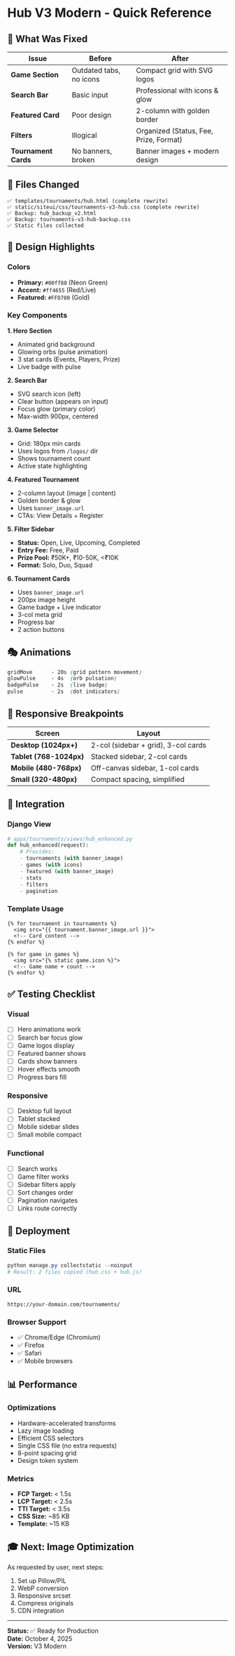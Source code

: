 # Hub V3 Modern - Quick Reference

## 🎯 What Was Fixed

| Issue | Before | After |
|-------|--------|-------|
| **Game Section** | Outdated tabs, no icons | Compact grid with SVG logos |
| **Search Bar** | Basic input | Professional with icons & glow |
| **Featured Card** | Poor design | 2-column with golden border |
| **Filters** | Illogical | Organized (Status, Fee, Prize, Format) |
| **Tournament Cards** | No banners, broken | Banner images + modern design |

## 📁 Files Changed

```
✅ templates/tournaments/hub.html (complete rewrite)
✅ static/siteui/css/tournaments-v3-hub.css (complete rewrite)
✅ Backup: hub_backup_v2.html
✅ Backup: tournaments-v3-hub-backup.css
✅ Static files collected
```

## 🎨 Design Highlights

### Colors
- **Primary:** `#00ff88` (Neon Green)
- **Accent:** `#ff4655` (Red/Live)
- **Featured:** `#FFD700` (Gold)

### Key Components

**1. Hero Section**
- Animated grid background
- Glowing orbs (pulse animation)
- 3 stat cards (Events, Players, Prize)
- Live badge with pulse

**2. Search Bar**
- SVG search icon (left)
- Clear button (appears on input)
- Focus glow (primary color)
- Max-width 900px, centered

**3. Game Selector**
- Grid: 180px min cards
- Uses logos from `/logos/` dir
- Shows tournament count
- Active state highlighting

**4. Featured Tournament**
- 2-column layout (image | content)
- Golden border & glow
- Uses `banner_image.url`
- CTAs: View Details + Register

**5. Filter Sidebar**
- **Status:** Open, Live, Upcoming, Completed
- **Entry Fee:** Free, Paid
- **Prize Pool:** ₹50K+, ₹10-50K, <₹10K
- **Format:** Solo, Duo, Squad

**6. Tournament Cards**
- Uses `banner_image.url`
- 200px image height
- Game badge + Live indicator
- 3-col meta grid
- Progress bar
- 2 action buttons

## 🎭 Animations

```css
gridMove      - 20s (grid pattern movement)
glowPulse     - 4s  (orb pulsation)
badgePulse    - 2s  (live badge)
pulse         - 2s  (dot indicators)
```

## 📱 Responsive Breakpoints

| Screen | Layout |
|--------|--------|
| **Desktop (1024px+)** | 2-col (sidebar + grid), 3-col cards |
| **Tablet (768-1024px)** | Stacked sidebar, 2-col cards |
| **Mobile (480-768px)** | Off-canvas sidebar, 1-col cards |
| **Small (320-480px)** | Compact spacing, simplified |

## 🔗 Integration

### Django View
```python
# apps/tournaments/views/hub_enhanced.py
def hub_enhanced(request):
    # Provides:
    - tournaments (with banner_image)
    - games (with icons)
    - featured (with banner_image)
    - stats
    - filters
    - pagination
```

### Template Usage
```django
{% for tournament in tournaments %}
  <img src="{{ tournament.banner_image.url }}">
  <!-- Card content -->
{% endfor %}

{% for game in games %}
  <img src="{% static game.icon %}">
  <!-- Game name + count -->
{% endfor %}
```

## ✅ Testing Checklist

### Visual
- [ ] Hero animations work
- [ ] Search bar focus glow
- [ ] Game logos display
- [ ] Featured banner shows
- [ ] Cards show banners
- [ ] Hover effects smooth
- [ ] Progress bars fill

### Responsive
- [ ] Desktop full layout
- [ ] Tablet stacked
- [ ] Mobile sidebar slides
- [ ] Small mobile compact

### Functional
- [ ] Search works
- [ ] Game filter works
- [ ] Sidebar filters apply
- [ ] Sort changes order
- [ ] Pagination navigates
- [ ] Links route correctly

## 🚀 Deployment

### Static Files
```powershell
python manage.py collectstatic --noinput
# Result: 2 files copied (hub.css + hub.js)
```

### URL
```
https://your-domain.com/tournaments/
```

### Browser Support
- ✅ Chrome/Edge (Chromium)
- ✅ Firefox
- ✅ Safari
- ✅ Mobile browsers

## 📊 Performance

### Optimizations
- Hardware-accelerated transforms
- Lazy image loading
- Efficient CSS selectors
- Single CSS file (no extra requests)
- 8-point spacing grid
- Design token system

### Metrics
- **FCP Target:** < 1.5s
- **LCP Target:** < 2.5s
- **TTI Target:** < 3.5s
- **CSS Size:** ~85 KB
- **Template:** ~15 KB

## 🎓 Next: Image Optimization

As requested by user, next steps:
1. Set up Pillow/PIL
2. WebP conversion
3. Responsive srcset
4. Compress originals
5. CDN integration

---

**Status:** ✅ Ready for Production  
**Date:** October 4, 2025  
**Version:** V3 Modern
